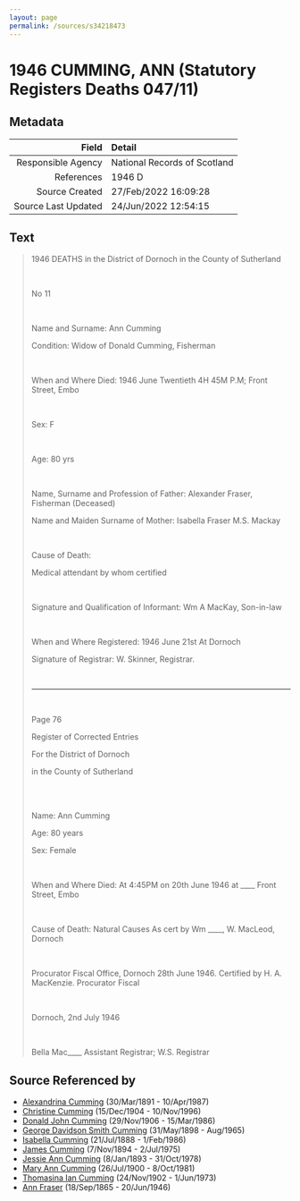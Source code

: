 ```yaml
---
layout: page
permalink: /sources/s34218473
---
```


# 1946 CUMMING, ANN (Statutory Registers Deaths 047/11)

## Metadata
Field | Detail
---:|:---
Responsible Agency | National Records of Scotland
References | 1946 D 
Source Created | 27/Feb/2022 16:09:28
Source Last Updated | 24/Jun/2022 12:54:15

## Text

> 1946 DEATHS in the District of Dornoch in the County of Sutherland
>
> <br/>
>
> No 11
>
> <br/>
>
> Name and Surname: Ann Cumming
>
> Condition: Widow of Donald Cumming, Fisherman
>
> <br/>
>
> When and Where Died: 1946 June Twentieth 4H 45M P.M; Front Street, Embo
>
> <br/>
>
> Sex: F
>
> <br/>
>
> Age: 80 yrs
>
> <br/>
>
> Name, Surname and Profession of Father: Alexander Fraser, Fisherman (Deceased)
>
> Name and Maiden Surname of Mother: Isabella Fraser M.S. Mackay
>
> <br/>
>
> Cause of Death:
>
> Medical attendant by whom certified
>
> <br/>
>
> Signature and Qualification of Informant: Wm A MacKay, Son-in-law
>
> <br/>
>
> When and Where Registered: 1946 June 21st At Dornoch
>
> Signature of Registrar: W. Skinner, Registrar.
>
> <br/>
>
> ---
>
> <br/>
>
> Page 76
>
> Register of Corrected Entries
>
> For the District of Dornoch
>
> in the County of Sutherland
>
> <br/>
>
> <br/>
>
> Name: Ann Cumming
>
> Age: 80 years
>
> Sex: Female
>
> <br/>
>
> When and Where Died: At 4:45PM on 20th June 1946 at ____ Front Street, Embo
>
> <br/>
>
> Cause of Death: Natural Causes As cert by Wm ____, W. MacLeod, Dornoch
>
> <br/>
>
> Procurator Fiscal Office, Dornoch 28th June 1946. Certified by H. A. MacKenzie. Procurator Fiscal
>
> <br/>
>
> Dornoch, 2nd July 1946
>
> <br/>
>
> Bella Mac____ Assistant Registrar; W.S. Registrar
>

## Source Referenced by

* [Alexandrina Cumming](../people/@57186713@-alexandrina-cumming-b1891-3-30-d1987-4-10.md) (30/Mar/1891 - 10/Apr/1987)
* [Christine Cumming](../people/@24328630@-christine-cumming-b1904-12-15-d1996-11-10.md) (15/Dec/1904 - 10/Nov/1996)
* [Donald John Cumming](../people/@22331378@-donald-john-cumming-b1906-11-29-d1986-3-15.md) (29/Nov/1906 - 15/Mar/1986)
* [George Davidson Smith Cumming](../people/@13773669@-george-davidson-smith-cumming-b1898-5-31-d1965-8.md) (31/May/1898 - Aug/1965)
* [Isabella Cumming](../people/@84684994@-isabella-cumming-b1888-7-21-d1986-2-1.md) (21/Jul/1888 - 1/Feb/1986)
* [James Cumming](../people/@492889@-james-cumming-b1894-11-7-d1975-7-2.md) (7/Nov/1894 - 2/Jul/1975)
* [Jessie Ann Cumming](../people/@66222886@-jessie-ann-cumming-b1893-1-8-d1978-10-31.md) (8/Jan/1893 - 31/Oct/1978)
* [Mary Ann Cumming](../people/@48241984@-mary-ann-cumming-b1900-7-26-d1981-10-8.md) (26/Jul/1900 - 8/Oct/1981)
* [Thomasina Ian Cumming](../people/@92241152@-thomasina-ian-cumming-b1902-11-24-d1973-6-1.md) (24/Nov/1902 - 1/Jun/1973)
* [Ann Fraser](../people/@70425788@-ann-fraser-b1865-9-18-d1946-6-20.md) (18/Sep/1865 - 20/Jun/1946)
